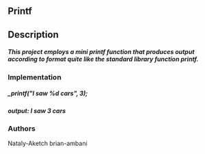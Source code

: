 ## Printf
## Description
##### This project employs a mini printf function that produces output according to format quite like the standard library function printf.
### Implementation
##### _printf("I saw %d cars", 3);
##### output: I saw 3 cars

### Authors
Nataly-Aketch
brian-ambani
